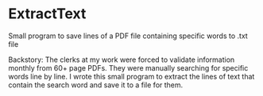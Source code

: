 # ExtractText
Small program to save lines of a PDF file containing specific words to .txt file

Backstory: The clerks at my work were forced to validate information monthly from 60+ page PDFs. They were manually searching for specific words line by line. I wrote this small program to extract the lines of text that contain the search word and save it to a file for them. 

